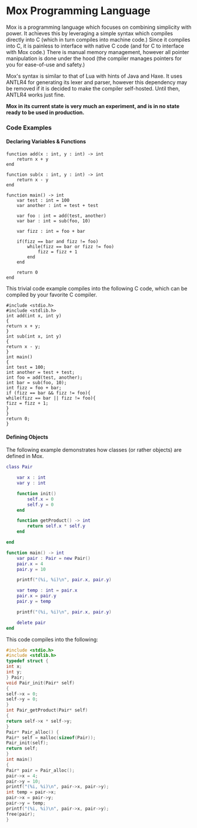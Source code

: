 # Mox Programming Language

Mox is a programming language which focuses on combining simplicity with power. It achieves this by leveraging
a simple syntax which compiles directly into C (which in turn compiles into machine code.) Since it compiles into C,
it is painless to interface with native C code (and for C to interface with Mox code.) There is manual memory management, however all pointer manipulation is done under the hood (the compiler manages pointers for you for ease-of-use and safety.) 
 
Mox's syntax is similar to that of Lua with hints of Java and Haxe. It uses ANTLR4 for generating its lexer and parser, however this dependency may be removed if it is decided to make the compiler self-hosted. Until then, ANTLR4 works just fine.

**Mox in its current state is very much an experiment, and is in no state ready to be used in production.**

### Code Examples

#### Declaring Variables & Functions

```
function add(x : int, y : int) -> int
    return x + y
end

function sub(x : int, y : int) -> int
    return x - y
end

function main() -> int
    var test : int = 100
    var another : int = test + test

    var foo : int = add(test, another)
    var bar : int = sub(foo, 10)

    var fizz : int = foo + bar

    if(fizz == bar and fizz != foo)
        while(fizz == bar or fizz != foo)
            fizz = fizz + 1
        end
    end

    return 0
end
```

This trivial code example compiles into the following C code, which can be compiled by your favorite C compiler.

```
#include <stdio.h>
#include <stdlib.h>
int add(int x, int y)
{
return x + y;
}
int sub(int x, int y)
{
return x - y;
}
int main()
{
int test = 100;
int another = test + test;
int foo = add(test, another);
int bar = sub(foo, 10);
int fizz = foo + bar;
if (fizz == bar && fizz != foo){
while(fizz == bar || fizz != foo){
fizz = fizz + 1;
}
}
return 0;
}
```

#### Defining Objects

The following example demonstrates how classes (or rather objects) are
defined in Mox.

```lua
class Pair

    var x : int
    var y : int

    function init()
        self.x = 0
        self.y = 0
    end

    function getProduct() -> int
        return self.x * self.y
    end

end

function main() -> int
    var pair : Pair = new Pair()
    pair.x = 4
    pair.y = 10

    printf("(%i, %i)\n", pair.x, pair.y)

    var temp : int = pair.x
    pair.x = pair.y
    pair.y = temp

    printf("(%i, %i)\n", pair.x, pair.y)

    delete pair
end
```

This code compiles into the following:

```c++
#include <stdio.h>
#include <stdlib.h>
typedef struct {
int x;
int y;
} Pair;
void Pair_init(Pair* self)
{
self->x = 0;
self->y = 0;
}
int Pair_getProduct(Pair* self)
{
return self->x * self->y;
}
Pair* Pair_alloc() {
Pair* self = malloc(sizeof(Pair));
Pair_init(self);
return self;
}
int main()
{
Pair* pair = Pair_alloc();
pair->x = 4;
pair->y = 10;
printf("(%i, %i)\n", pair->x, pair->y);
int temp = pair->x;
pair->x = pair->y;
pair->y = temp;
printf("(%i, %i)\n", pair->x, pair->y);
free(pair);
}
```

